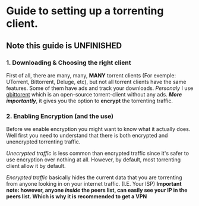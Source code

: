 # Guide to setting up a torrenting client.


## Note this guide is UNFINISHED



### 1. Downloading & Choosing the right client

First of all, there are many, many, **MANY** torrent clients (For exemple: UTorrent, Bittorrent, Deluge, etc), but not all torrent clients have the same features. Some of them have ads and track your downloads.
_Personaly_ I use [qbittorent](https://www.qbittorrent.org/) which is an open-source torrent-client without any ads. **_More importantly_**, it gives you the option to **encrypt** the torrenting traffic.

### 2. Enabling Encryption (and the use)

Before we enable encryption you might want to know what it actually does. Well first you need to understand that there is both encrypted and unencrypted torrenting traffic.

*Unecrypted traffic* is less common than encrypted traffic since it's safer to use encryption over nothing at all. However, by default, most torrenting client allow it by default.

*Encrypted traffic* basically hides the current data that you are torrenting from anyone looking in on your internet traffic. (I.E. Your ISP)
**Important note: however, anyone _inside_ the peers list, can easily see your IP in the peers list. Which is why it is recommended to get a VPN**
